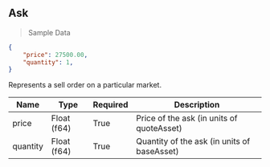 ## Ask

> Sample Data

```json
{
    "price": 27500.00,
    "quantity": 1,
}
```

Represents a sell order on a particular market.

| Name     | Type        | Required | Description                                   |
|----------|-------------|----------|-----------------------------------------------|
| price    | Float (f64) | True     | Price of the ask (in units of quoteAsset)     |
| quantity | Float (f64) | True     | Quantity of the ask (in units of baseAsset)   |